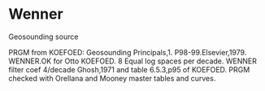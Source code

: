 # Wenner
Geosounding source

PRGM from KOEFOED:  Geosounding Principals,1. P98-99.Elsevier,1979.
WENNER.OK for Otto KOEFOED.  8 Equal log spaces per decade.
WENNER filter coef 4/decade Ghosh,1971 and table 6.5.3,p95 of KOEFOED.
PRGM checked with Orellana and Mooney master tables and curves.
